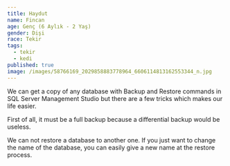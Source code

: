 ```yaml
---
title: Haydut
name: Fincan
age: Genç (6 Aylık - 2 Yaş)
gender: Dişi
race: Tekir
tags:
  - tekir
  - kedi
published: true
image: /images/58766169_2029858883778964_6606114813162553344_n.jpg
---
```

We can get a copy of any database with Backup and Restore commands in SQL Server Management Studio but there are a few tricks which makes our life easier.

First of all, it must be a full backup because a differential backup would be useless.

We can not restore a database to another one. If you just want to change the name of the database, you can easily give a new name at the restore process.
